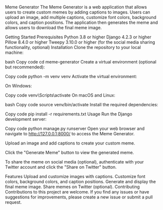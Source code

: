 Meme Generator
The Meme Generator is a web application that allows users to create custom memes by adding captions to images. Users can upload an image, add multiple captions, customize font colors, background colors, and caption positions. The application then generates the meme and allows users to download the final meme image.

Getting Started
Prerequisites
Python 3.8 or higher
Django 4.2.3 or higher
Pillow 8.4.0 or higher
Tweepy 3.10.0 or higher (for the social media sharing functionality, optional)
Installation
Clone the repository to your local machine:

bash
Copy code
cd meme-generator
Create a virtual environment (optional but recommended):

Copy code
python -m venv venv
Activate the virtual environment:

On Windows:

Copy code
venv\Scripts\activate
On macOS and Linux:

bash
Copy code
source venv/bin/activate
Install the required dependencies:

Copy code
pip install -r requirements.txt
Usage
Run the Django development server:

Copy code
python manage.py runserver
Open your web browser and navigate to http://127.0.0.1:8000/ to access the Meme Generator.

Upload an image and add captions to create your custom meme.

Click the "Generate Meme" button to view the generated meme.

To share the meme on social media (optional), authenticate with your Twitter account and click the "Share on Twitter" button.

Features
Upload and customize images with captions.
Customize font colors, background colors, and caption positions.
Generate and display the final meme image.
Share memes on Twitter (optional).
Contributing
Contributions to this project are welcome. If you find any issues or have suggestions for improvements, please create a new issue or submit a pull request.
